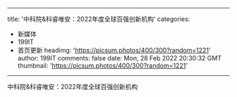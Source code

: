 
---
title: '中科院&科睿唯安：2022年度全球百强创新机构'
categories: 
 - 新媒体
 - 199IT
 - 首页更新
headimg: 'https://picsum.photos/400/300?random=1221'
author: 199IT
comments: false
date: Mon, 28 Feb 2022 20:30:32 GMT
thumbnail: 'https://picsum.photos/400/300?random=1221'
---

<div>   
中科院&科睿唯安：2022年度全球百强创新机构  
</div>
            